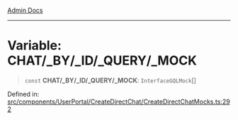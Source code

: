[Admin Docs](/)

***

# Variable: CHAT/_BY/_ID/_QUERY/_MOCK

> `const` **CHAT/_BY/_ID/_QUERY/_MOCK**: `InterfaceGQLMock`[]

Defined in: [src/components/UserPortal/CreateDirectChat/CreateDirectChatMocks.ts:292](https://github.com/PalisadoesFoundation/talawa-admin/blob/main/src/components/UserPortal/CreateDirectChat/CreateDirectChatMocks.ts#L292)
